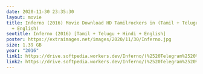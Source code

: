 ```yaml
---
date: 2020-11-30 23:35:30
layout: movie
title: Inferno (2016) Movie Download HD Tamilrockers in (Tamil + Telugu + Hindi
  + English)
seotitle: Inferno (2016) [Tamil + Telugu + Hindi + English]
poster: https://extraimages.net/images/2020/11/30/Inferno.jpg
size: 1.39 GB
year: "2016"
link1: https://drive.softpedia.workers.dev/Inferno/(%2520Telegram%2520%40isaiminidownload%2520)%2520-%2520Inferno%2520(2016)%2520720p%2520BluRay%2520-%2520(DD5.1%2520-%2520160Kbps)%2520%5BTam%2520%2B%2520Tel%2520%2B%2520Hin%2520%2B%2520Eng%5D.mkv?rootId=0AN9zhQ1hps-9Uk9PVA
link2: https://drive.softpedia.workers.dev/Inferno/(%2520Telegram%2520%40isaiminidownload%2520)%2520-%2520Inferno%2520(2016)%2520720p%2520BluRay%2520-%2520(DD5.1%2520-%2520160Kbps)%2520%5BTam%2520%2B%2520Tel%2520%2B%2520Hin%2520%2B%2520Eng%5D.mkv?rootId=0AN9zhQ1hps-9Uk9PVA
---
```

